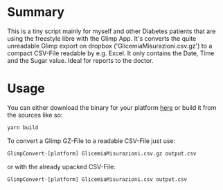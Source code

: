 # Summary

This is a tiny script mainly for myself and other Diabetes patients that are using the freestyle libre with the Glimp App. It's converts the quite unreadable Glimp export on dropbox ('GlicemiaMisurazioni.csv.gz') to a compact CSV-File readable by e.g. Excel. It only contains the Date, Time and the Sugar value. Ideal for reports to the doctor.

# Usage

You can either download the binary for your platform [here](https://github.com/meilhard/glimp-convert/releases) or build it from the sources like so:

```bash
yarn build
```

To convert a Glimp GZ-File to a readable CSV-File just use:

```bash
GlimpConvert-[platform] GlicemiaMisurazioni.csv.gz output.csv
```

or with the already upacked CSV-File:

```bash
GlimpConvert-[platform] GlicemiaMisurazioni.csv output.csv
```
